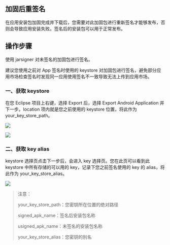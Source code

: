 ## 加固后重签名

在应用安装包加固完成并下载后，您需要对此加固包进行重新签名才能够发布，否则会导致应用安装失败。签名后的安装包可以用于正常发布。

## 操作步骤

使用 jarsigner 对未签名的加固包进行签名。

建议您使用之前对 App 签名时使用的 keystore 对加固包进行签名，避免部分应用市场检查签名时发现同一应用使用签名不一致导致无法上传到应用市场。

### 一、获取 keystore

在您 Eclipse 项目上右键，选择 Export 后，选择 Export Android Application 并下一步。location 项内就是您之前使用的 keystore 位置，将此作为 your_key_store_path。

![](http://imgcache.tce.fsphere.cn/image/qzonestyle.gtimg.cn/qzone/vas/opensns/res/img/0=export_apk-01.png)

![](http://imgcache.tce.fsphere.cn/image/qzonestyle.gtimg.cn/qzone/vas/opensns/res/img/1=key_store_selection-01.png)

### 二、获取 key alias

keystore 选择页点击下一步后，会进入 key 选择页。您在此页可以看到此 keystore 中所有存储的可以用的 key，记录下您之前签名使用的 key 的 alias，将此作为 your_key_store_alias。

![](http://imgcache.tce.fsphere.cn/image/qzonestyle.gtimg.cn/qzone/vas/opensns/res/img/2=key_alias_selection-02.png)


> 注意：
>
> your_key_store_path：您密钥所在位置的绝对路径
>
> signed_apk_name：签名后安装包名称
>
> usigned_apk_name：未签名的安装包名称
>
> your_key_store_alias：您密钥的别名
